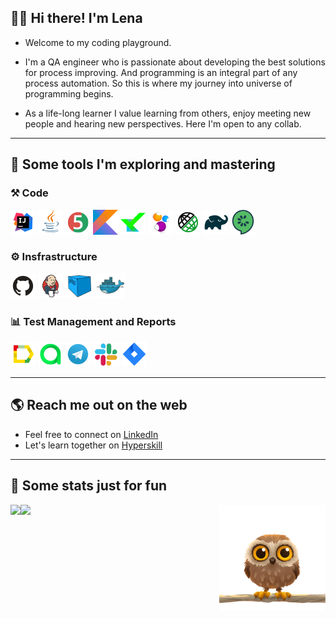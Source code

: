 ## :wave::blush: Hi there! I'm Lena

* Welcome to my coding playground. 

* I'm a QA engineer who is passionate about developing the best solutions for process improving. And programming is an integral part of any process automation. So this is where my journey into universe of programming begins. 

* As a life-long learner I value learning from others, enjoy meeting new people and hearing new perspectives. Here I'm open to any collab.

___
## :blue_heart: Some tools I'm exploring and mastering

### :hammer_and_pick: Code

<code><img height="40" src="https://github.com/Lena-Sazh/Lena-Sazh/blob/main/src/test/resources/logo/Intelij_IDEA.png"></code>
<code><img height="40" src="https://github.com/Lena-Sazh/Lena-Sazh/blob/main/src/test/resources/logo/Java.png"></code>
<code><img height="40" src="https://github.com/Lena-Sazh/Lena-Sazh/blob/main/src/test/resources/logo/JUnit5.png"></code>
<code><img height="40" src="https://github.com/Lena-Sazh/Lena-Sazh/blob/main/src/test/resources/logo/Kotlin.png"></code>
<code><img height="40" src="https://github.com/Lena-Sazh/Lena-Sazh/blob/main/src/test/resources/logo/Kotest.png"></code>
<code><img height="40" src="https://github.com/Lena-Sazh/Lena-Sazh/blob/main/src/test/resources/logo/Selenide.png"></code>
<code><img height="40" src="https://github.com/Lena-Sazh/Lena-Sazh/blob/main/src/test/resources/logo/Rest-Assured.png"></code>
<code><img height="40" src="https://github.com/Lena-Sazh/Lena-Sazh/blob/main/src/test/resources/logo/Gradle.png"></code>
<code><img height="40" src="https://github.com/Lena-Sazh/Lena-Sazh/blob/main/src/test/resources/logo/Cucumber.png"></code>

### :gear: Insfrastructure

<code><img height="40" src="https://github.com/Lena-Sazh/Lena-Sazh/blob/main/src/test/resources/logo/Github.png"></code>
<code><img height="40" src="https://github.com/Lena-Sazh/Lena-Sazh/blob/main/src/test/resources/logo/Jenkins.png"></code>
<code><img height="40" src="https://github.com/Lena-Sazh/Lena-Sazh/blob/main/src/test/resources/logo/Selenoid.png"></code>
<code><img height="40" src="https://github.com/Lena-Sazh/Lena-Sazh/blob/main/src/test/resources/logo/Docker.png"></code>

### :bar_chart: Test Management and Reports

<code><img height="40" src="https://github.com/Lena-Sazh/Lena-Sazh/blob/main/src/test/resources/logo/Allure_Report.png"></code>
<code><img height="40" src="https://github.com/Lena-Sazh/Lena-Sazh/blob/main/src/test/resources/logo/AllureTestOps.png"></code>
<code><img height="40" src="https://github.com/Lena-Sazh/Lena-Sazh/blob/main/src/test/resources/logo/Telegram.png"></code>
<code><img height="40" src="https://github.com/Lena-Sazh/Lena-Sazh/blob/main/src/test/resources/logo/Slack.png"></code>
<code><img height="40" src="https://github.com/Lena-Sazh/Lena-Sazh/blob/main/src/test/resources/logo/Jira.png"></code>

___
## :earth_americas: Reach me out on the web

* Feel free to connect on <a href="https://www.linkedin.com/in/elena-sazhina/">LinkedIn</a> 
* Let's learn together on <a href="https://hyperskill.org/profile/8906132">Hyperskill</a> 
___
## :purple_heart: Some stats just for fun

<a href="https://github.com/anuraghazra/github-readme-stats">
  <img align="left" align="top" src="https://github-readme-stats.vercel.app/api?username=Lena-Sazh&show_icons=true&theme=buefy" />
</a>

<a href="https://github.com/anuraghazra/convoychat">
  <img align="left" align="bottom" src="https://github-readme-stats.vercel.app/api/top-langs/?username=Lena-Sazh&layout=compact&theme=buefy" />
</a>

<a href="https://github.com/Lena-Sazh"><img align="right" align="top" width="170" height="170" src="https://github.com/Lena-Sazh/Lena-Sazh/blob/main/src/test/resources/img/owly.gif?raw=true"></a>


<!--
![Lena's GitHub stats](https://github-readme-stats.vercel.app/api?username=Lena-Sazh&show_icons=true&theme=buefy)

[![Top Langs](https://github-readme-stats.vercel.app/api/top-langs/?username=Lena-Sazh&layout=compact&theme=buefy)](https://github.com/anuraghazra/github-readme-stats)


[![Readme Card](https://github-readme-stats.vercel.app/api/pin/?username=Lena-Sazh&repo=AllureExamples&theme=buefy)](https://github.com/anuraghazra/github-readme-stats)
-->
